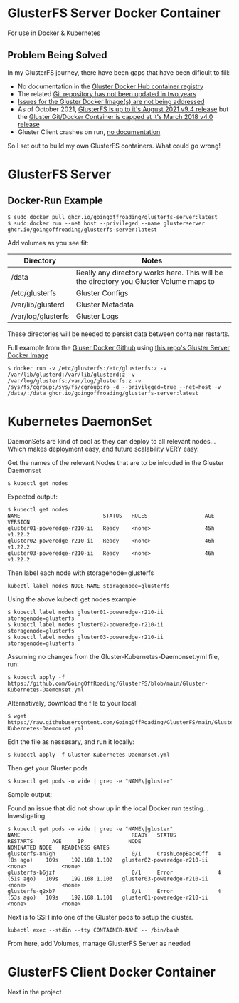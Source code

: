 # GlusterFS Server Docker Container
For use in Docker & Kubernetes

## Problem Being Solved
In my GlusterFS journey, there have been gaps that have been dificult to fill:
* No documentation in the [Gluster Docker Hub container registry](https://hub.docker.com/r/gluster/gluster-centos)
* The related [Git repository has not been updated in two years](https://github.com/gluster/gluster-containers)
* [Issues for the Gluster Docker Image(s) are not being addressed](https://github.com/gluster/gluster-containers/issues)
* As of October 2021, [GlusterFS is up to it's August 2021 v9.4 release](https://docs.gluster.org/en/latest/release-notes/9.4/) but the [Gluster Git/Docker Container is capped at it's March 2018 v4.0 release](https://github.com/gluster/gluster-containers)
* Gluster Client crashes on run, [no documentation](https://github.com/gluster/gluster-containers/tree/master/gluster-client)

So I set out to build my own GlusterFS containers.  What could go wrong!


# GlusterFS Server
## Docker-Run Example 

```
$ sudo docker pull ghcr.io/goingoffroading/glusterfs-server:latest
$ sudo docker run --net host --privileged --name glusterserver ghcr.io/goingoffroading/glusterfs-server:latest
```
Add volumes as you see fit:

Directory | Notes
---------- | ----------
/data | Really any directory works here.  This will be the directory you Gluster Volume maps to
/etc/glusterfs | Gluster Configs
/var/lib/glusterd | Gluster Metadata
/var/log/glusterfs | Gluster Logs

These directories will be needed to persist data between container restarts.

Full example from the [Gluser Docker Github](https://github.com/gluster/gluster-containers) using [this repo's Gluster Server Docker Image](https://github.com/GoingOffRoading/GlusterFS/pkgs/container/glusterfs-server)

    $ docker run -v /etc/glusterfs:/etc/glusterfs:z -v /var/lib/glusterd:/var/lib/glusterd:z -v /var/log/glusterfs:/var/log/glusterfs:z -v /sys/fs/cgroup:/sys/fs/cgroup:ro -d --privileged=true --net=host -v /data/:/data ghcr.io/goingoffroading/glusterfs-server:latest

# Kubernetes DaemonSet
DaemonSets are kind of cool as they can deploy to all relevant nodes...  Which makes deployment easy, and future scalability VERY easy.

Get the names of the relevant Nodes that are to be inlcuded in the Gluster Daemonset

```
$ kubectl get nodes
```

Expected output:
```
$ kubectl get nodes
NAME                          STATUS   ROLES                  AGE    VERSION
gluster01-poweredge-r210-ii   Ready    <none>                 45h    v1.22.2
gluster02-poweredge-r210-ii   Ready    <none>                 46h    v1.22.2
gluster03-poweredge-r210-ii   Ready    <none>                 46h    v1.22.2
```
Then label each node with storagenode=glusterfs

```
kubectl label nodes NODE-NAME storagenode=glusterfs
```
Using the above kubectl get nodes example:
```
$ kubectl label nodes gluster01-poweredge-r210-ii storagenode=glusterfs
$ kubectl label nodes gluster02-poweredge-r210-ii storagenode=glusterfs
$ kubectl label nodes gluster03-poweredge-r210-ii storagenode=glusterfs
```
Assuming no changes from the Gluster-Kubernetes-Daemonset.yml file, run:
```
$ kubectl apply -f https://github.com/GoingOffRoading/GlusterFS/blob/main/Gluster-Kubernetes-Daemonset.yml
```
Alternatively, download the file to your local:
```
$ wget https://raw.githubusercontent.com/GoingOffRoading/GlusterFS/main/Gluster-Kubernetes-Daemonset.yml
```
Edit the file as nessesary, and run it locally:
```
$ kubectl apply -f Gluster-Kubernetes-Daemonset.yml
```
Then get your Gluster pods
```
$ kubectl get pods -o wide | grep -e "NAME\|gluster"
```
Sample output:

Found an issue that did not show up in the local Docker run testing... Investigating

```
$ kubectl get pods -o wide | grep -e "NAME\|gluster"
NAME                                   READY   STATUS             RESTARTS      AGE     IP              NODE                          NOMINATED NODE   READINESS GATES
glusterfs-8n7gh                        0/1     CrashLoopBackOff   4 (8s ago)    109s    192.168.1.102   gluster02-poweredge-r210-ii   <none>           <none>
glusterfs-b6jzf                        0/1     Error              4 (51s ago)   109s    192.168.1.103   gluster03-poweredge-r210-ii   <none>           <none>
glusterfs-q2xb7                        0/1     Error              4 (53s ago)   109s    192.168.1.101   gluster01-poweredge-r210-ii   <none>           <none>
```
Next is to SSH into one of the Gluster pods to setup the cluster.
```
kubectl exec --stdin --tty CONTAINER-NAME -- /bin/bash
```
From here, add Volumes, manage GlusterFS Server as needed

# GlusterFS Client Docker Container
Next in the project 